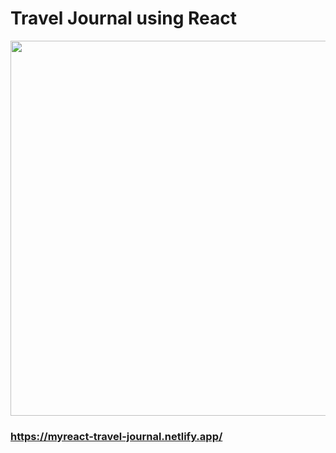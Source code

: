 # Travel Journal using React



<img src="public/images/ScreenShot.png" width="600px" />

### https://myreact-travel-journal.netlify.app/